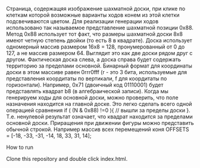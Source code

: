 Страница, содержащяя изображение шахматной доски, при клике по клеткам которой возможные варианты ходов конем из этой клетки подсвечиваются цветом.
Для реализации генерации ходов использовано так называемое представление шахматной позиции 0x88. 
Метод 0x88 использует тот факт, что размеры шахматной доски 8x8 имеют четную степень двойки (то есть 8 в квадрате). Доска использует одномерный массив размером 16x8 = 128, пронумерованный от 0 до 127, а не массив размером 64. Выглядит это как две доски рядом друг с другом. Фактическая доска слева, а доска справа будет содержать территорию за пределами основной. Бинарный формат для координаты доски в этом массиве равен 0rrr0fff (r - это 3 бита, используемые для представления коордитаты по вертикали, f для коордитаты по горизонтали). Например, 0x71 (двоичный код 01110001) будет представлять квадрат b8 (в алгебраической записи). Когда мы генерируем ходы для основной доски, можно проверить, что поле назначения находится на главной доске. Это легко сделать всего одной операцией сравнения 
if ( (N & 0x88) !=0 ){
  // вышли за пределы доски
}. 
Т.е. ненулевой результат означает, что квадрат находится за пределами основной доски.
Приращения при движении фигуры можно представить обычной строкой. Например массив всех перемещений коня OFFSETS = [-18, -33, -31, -14,  18, 33, 31,  14];

How to run

Clone this repository and double click index.html.
